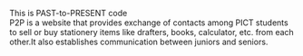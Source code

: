 This is PAST-to-PRESENT code
<br/>
P2P is a website that provides exchange of contacts among PICT students to sell or buy stationery items like drafters, books, calculator, etc. from each other.It also establishes communication between juniors and seniors.